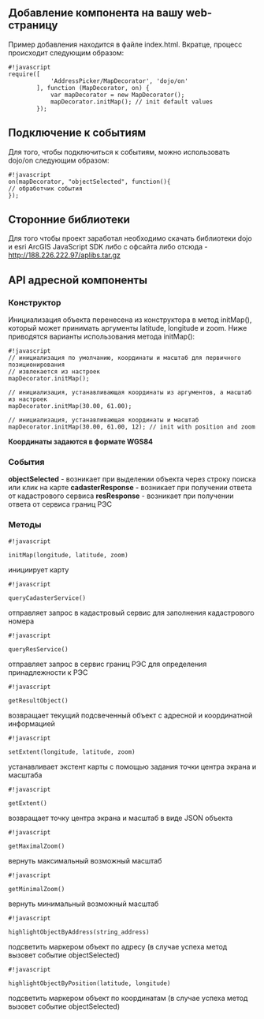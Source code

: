 ## Добавление компонента на вашу web-страницу ##
Пример добавления находится в файле index.html. Вкратце, процесс происходит следующим образом:

```
#!javascript
require([
            'AddressPicker/MapDecorator', 'dojo/on'
        ], function (MapDecorator, on) {
            var mapDecorator = new MapDecorator();
            mapDecorator.initMap(); // init default values
        });
```

## Подключение к событиям ##
Для того, чтобы подключиться к событиям, можно использовать dojo/on следующим образом:

```
#!javascript
on(mapDecorator, "objectSelected", function(){
// обработчик события
});
```

## Сторонние библиотеки ##
Для того чтобы проект заработал необходимо скачать библиотеки dojo и esri ArcGIS JavaScript SDK либо с офсайта либо отсюда - http://188.226.222.97/aplibs.tar.gz


## API адресной компоненты ##
### Конструктор ###
Инициализация объекта перенесена из конструктора в метод initMap(), который может принимать аргументы latitude, longitude и zoom. Ниже приводятся варианты использования метода initMap():

```
#!javascript
// инициализация по умолчанию, координаты и масштаб для первичного позиционирования
// извлекается из настроек
mapDecorator.initMap();

// инициализация, устанавливающая координаты из аргументов, а масштаб из настроек
mapDecorator.initMap(30.00, 61.00);

// инициализация, устанавливающая координаты и масштаб
mapDecorator.initMap(30.00, 61.00, 12); // init with position and zoom
```
**Координаты задаются в формате WGS84**

### События ###

**objectSelected** - возникает при выделении объекта через строку поиска или клик на карте
**cadasterResponse** - возникает при получении ответа от кадастрового сервиса
**resResponse** - возникает при получении ответа от сервиса границ РЭС

### Методы ###

```
#!javascript

initMap(longitude, latitude, zoom)
```
инициирует карту



```
#!javascript

queryCadasterService()
```
отправляет запрос в кадастровый сервис для заполнения кадастрового номера



```
#!javascript

queryResService()
```
отправляет запрос в сервис границ РЭС для определения принадлежности к РЭС



```
#!javascript

getResultObject()
```
возвращает текущий подсвеченный объект с адресной и координатной информацией



```
#!javascript

setExtent(longitude, latitude, zoom)
```
устанавливает экстент карты с помощью задания точки центра экрана и масштаба



```
#!javascript

getExtent()
```
возвращает точку центра экрана и масштаб в виде JSON объекта



```
#!javascript

getMaximalZoom()
```
вернуть максимальный возможный масштаб



```
#!javascript

getMinimalZoom()
```
вернуть минимальный возможный масштаб



```
#!javascript

highlightObjectByAddress(string_address)
```
подсветить маркером объект по адресу (в случае успеха метод вызовет событие objectSelected)



```
#!javascript

highlightObjectByPosition(latitude, longitude)
```
подсветить маркером объект по координатам (в случае успеха метод вызовет событие objectSelected)
